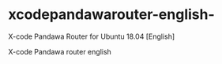 # xcodepandawarouter-english-
X-code Pandawa Router for Ubuntu 18.04 [English]

X-code Pandawa router english
